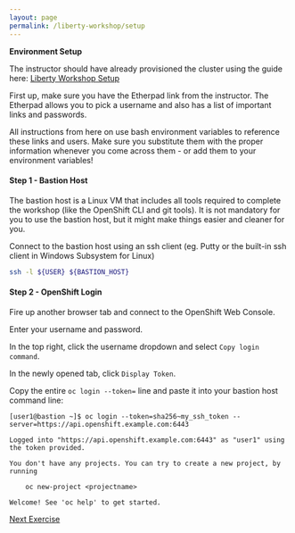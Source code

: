 ```yaml
---
layout: page
permalink: /liberty-workshop/setup
---
```

__Environment Setup__

The instructor should have already provisioned the cluster using the guide here: [Liberty Workshop Setup](https://github.com/mattparko/liberty-workshop-setup)

First up, make sure you have the Etherpad link from the instructor. The Etherpad allows you to pick a username and also has a list of important links and passwords.

All instructions from here on use bash environment variables to reference these links and users. Make sure you substitute them with the proper information whenever you come across them - or add them to your environment variables!

#### Step 1 - Bastion Host
The bastion host is a Linux VM that includes all tools required to complete the workshop (like the OpenShift CLI and git tools). It is not mandatory for you to use the bastion host, but it might make things easier and cleaner for you.

Connect to the bastion host using an ssh client (eg. Putty or the built-in ssh client in Windows Subsystem for Linux)
```bash
ssh -l ${USER} ${BASTION_HOST}
```

#### Step 2 - OpenShift Login
Fire up another browser tab and connect to the OpenShift Web Console.

Enter your username and password.

In the top right, click the username dropdown and select `Copy login command`.

In the newly opened tab, click `Display Token`.

Copy the entire `oc login --token=` line and paste it into your bastion host command line:
```
[user1@bastion ~]$ oc login --token=sha256~my_ssh_token --server=https://api.openshift.example.com:6443

Logged into "https://api.openshift.example.com:6443" as "user1" using the token provided.

You don't have any projects. You can try to create a new project, by running

    oc new-project <projectname>

Welcome! See 'oc help' to get started.
```

[Next Exercise](exercise01)
